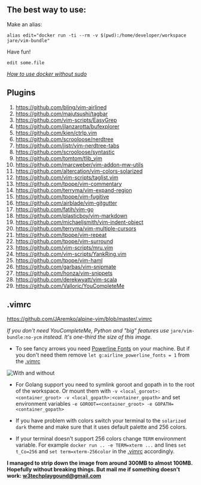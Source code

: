 **The best way to use:**  
--------------------

Make an alias:  

```
alias edit="docker run -ti --rm -v $(pwd):/home/developer/workspace jare/vim-bundle"
```

Have fun!  

```
edit some.file
```

*[How to use docker without sudo](http://askubuntu.com/questions/477551/how-can-i-use-docker-without-sudo)*

**Plugins**  
------------
1. <https://github.com/bling/vim-airlined>   
2. <https://github.com/majutsushi/tagbar>   
3. <https://github.com/vim-scripts/EasyGrep>   
4. <https://github.com/jlanzarotta/bufexplorer>   
5. <https://github.com/kien/ctrlp.vim>   
6. <https://github.com/scrooloose/nerdtree>    
7. <https://github.com/jistr/vim-nerdtree-tabs>   
8. <https://github.com/scrooloose/syntastic>   
9. <https://github.com/tomtom/tlib_vim>   
10. <https://github.com/marcweber/vim-addon-mw-utils>   
11. <https://github.com/altercation/vim-colors-solarized>   
12. <https://github.com/vim-scripts/taglist.vim>   
13. <https://github.com/tpope/vim-commentary>   
14. <https://github.com/terryma/vim-expand-region>   
15. <https://github.com/tpope/vim-fugitive>   
16. <https://github.com/airblade/vim-gitgutter>   
17. <https://github.com/fatih/vim-go>   
18. <https://github.com/plasticboy/vim-markdown>   
19. <https://github.com/michaeljsmith/vim-indent-object>   
20. <https://github.com/terryma/vim-multiple-cursors>   
21. <https://github.com/tpope/vim-repeat>   
22. <https://github.com/tpope/vim-surround>   
23. <https://github.com/vim-scripts/mru.vim>   
24. <https://github.com/vim-scripts/YankRing.vim>   
25. <https://github.com/tpope/vim-haml>   
26. <https://github.com/garbas/vim-snipmate>   
27. <https://github.com/honza/vim-snippets>   
28. <https://github.com/derekwyatt/vim-scala>   
29. <https://github.com/Valloric/YouCompleteMe>  

**.vimrc**  
------------------------------------------------------------------------
<https://github.com/JAremko/alpine-vim/blob/master/.vimrc>    

*If you don't need YouCompleteMe, Python and "big" features use* `jare/vim-bundle:no-ycm` *instead. It's one-third the size of this image.*

* To see fancy arrows you need [Powerline Fonts](http://askubuntu.com/questions/283908/how-can-i-install-and-use-powerline-plugin) on your machine. But if you don't need them remove `let g:airline_powerline_fonts = 1` from the
[.vimrc](https://github.com/JAremko/alpine-vim/blob/master/.vimrc)   

![With and without](http://i.imgur.com/yRWBFgn.jpg)   

* For Golang support you need to symlink goroot and gopath in to the root of the workspace. Or mount them with `-v <local_goroot>:<container_groot> -v <local_gopath>:<container_gopath>` and set environment variables `-e GOROOT=<container_groot> -e GOPATH=<container_gopath>`

* If you have problem with colors switch your terminal to the `solarized dark` theme and make sure that it uses default palette and  256 colors.

* If your terminal doesn't support 256 colors change `TERM` environment variable. For example `docker run .. -e TERM=xterm ...` and lines `set t_Co=256` and
`set term=xterm-256color` in the [.vimrc](https://github.com/JAremko/alpine-vim/blob/master/.vimrc)  accordingly.

**I managed to strip down the image from around 300MB to almost 100MB. Hopefully without breaking things. But mail me if something doesn't work:  <w3techplaygound@gmail.com>**
